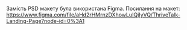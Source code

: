 Замість PSD макету була використана Figma.
Посилання на макет: https://www.figma.com/file/aHd2rHMrnzDXhowLuIQjIyVQ/ThriveTalk-Landing-Page?node-id=0%3A1
